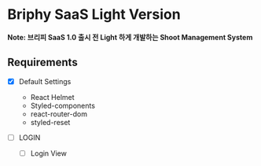 
# Briphy SaaS Light Version

**Note: 브리피 SaaS 1.0 출시 전 Light 하게 개발하는 Shoot Management System**

## Requirements
- [x] Default Settings
  - React Helmet
  - Styled-components
  - react-router-dom
  - styled-reset

- [ ] LOGIN
  - [ ] Login View
